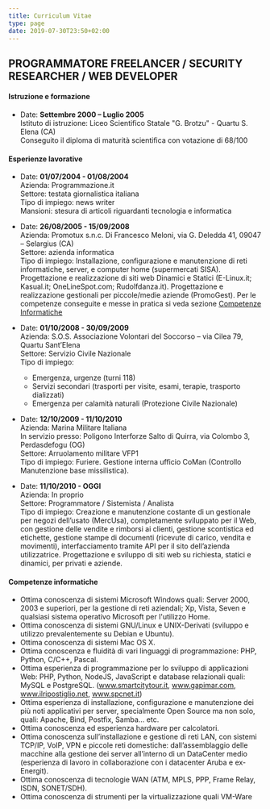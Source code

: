 ```yaml
---
title: Curriculum Vitae
type: page
date: 2019-07-30T23:50+02:00
---
```


## PROGRAMMATORE FREELANCER / SECURITY RESEARCHER / WEB DEVELOPER


#### Istruzione e formazione

*   Date: **Settembre 2000 – Luglio 2005**  
    Istituto di istruzione: Liceo Scientifico Statale "G. Brotzu" - Quartu S. Elena (CA)  
    Conseguito il diploma di maturità scientifica con votazione di 68/100

#### Esperienze lavorative

*   Date: **01/07/2004 - 01/08/2004**  
    Azienda: Programmazione.it  
    Settore: testata giornalistica italiana  
    Tipo di impiego: news writer  
    Mansioni: stesura di articoli riguardanti tecnologia e informatica

*   Date: **26/08/2005 - 15/09/2008**  
    Azienda: Promotux s.n.c. Di Francesco Meloni, via G. Deledda 41, 09047 – Selargius (CA)  
    Settore: azienda informatica  
    Tipo di impiego: Installazione, configurazione e manutenzione di reti informatiche, server, e computer home (supermercati SISA). Progettazione e realizzazione di siti web Dinamici e Statici (E-Linux.it; Kasual.it; OneLineSpot.com; Rudolfdanza.it). Progettazione e realizzazione gestionali per piccole/medie aziende (PromoGest). Per le competenze conseguite e messe in pratica si veda sezione [Competenze Informatiche](#info)

*   Date: **01/10/2008 - 30/09/2009**  
    Azienda: S.O.S. Associazione Volontari del Soccorso – via Cilea 79, Quartu Sant’Elena  
    Settore: Servizio Civile Nazionale  
    Tipo di impiego:
    *   Emergenza, urgenze (turni 118)
    *   Servizi secondari (trasporti per visite, esami, terapie, trasporto dializzati)
    *   Emergenza per calamità naturali (Protezione Civile Nazionale)

*   Date: **12/10/2009 - 11/10/2010**  
    Azienda: Marina Militare Italiana  
    In servizio presso: Poligono Interforze Salto di Quirra, via Colombo 3, Perdasdefogu (OG)  
    Settore: Arruolamento militare VFP1  
    Tipo di impiego: Furiere. Gestione interna ufficio CoMan (Controllo Manutenzione base missilistica).

*   Date: **11/10/2010 - OGGI**  
    Azienda: In proprio  
    Settore: Programmatore / Sistemista / Analista  
    Tipo di impiego: Creazione e manutenzione costante di un gestionale per negozi dell’usato (MercUsa), completamente sviluppato per il Web, con gestione delle vendite e rimborsi ai clienti, gestione scontistica ed etichette, gestione stampe di documenti (ricevute di carico, vendita e movimenti), interfacciamento tramite API per il sito dell’azienda utilizzatrice. Progettazione e sviluppo di siti web su richiesta, statici e dinamici, per privati e aziende.

#### Competenze informatiche <a name="info"></a>

*   Ottima conoscenza di sistemi Microsoft Windows quali: Server 2000, 2003 e superiori, per la gestione di reti aziendali; Xp, Vista, Seven e qualsiasi sistema operativo Microsoft per l'utilizzo Home.
*   Ottima conoscenza di sistemi GNU/Linux e UNIX-Derivati (sviluppo e utilizzo prevalentemente su Debian e Ubuntu).
*   Ottima conoscenza di sistemi Mac OS X.
*   Ottima conoscenza e fluidità di vari linguaggi di programmazione: PHP, Python, C/C++, Pascal.
*   Ottima esperienza di programmazione per lo sviluppo di applicazioni Web: PHP, Python, NodeJS, JavaScript e database relazionali quali: MySQL e PostgreSQL. (www.smartcitytour.it, www.gapimar.com, www.ilripostiglio.net, www.spcnet.it)
*   Ottima esperienza di installazione, configurazione e manutenzione dei più noti applicativi per server, specialmente Open Source ma non solo, quali: Apache, Bind, Postfix, Samba... etc.
*   Ottima conoscenza ed esperienza hardware per calcolatori.
*   Ottima conoscenza sull’installazione e gestione di reti LAN, con sistemi TCP/IP, VoIP, VPN e piccole reti domestiche: dall’assemblaggio delle macchine alla gestione dei server all’interno di un DataCenter medio (esperienza di lavoro in collaborazione con i datacenter Aruba e ex- Energit).
*   Ottima conoscenza di tecnologie WAN (ATM, MPLS, PPP, Frame Relay, ISDN, SONET/SDH).
*   Ottima conoscenza di strumenti per la virtualizzazione quali VM-Ware
